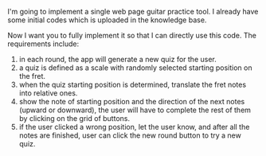I'm going to implement a single web page guitar practice tool. I already have some initial codes which is uploaded in the knowledge base. 

Now I want you to fully implement it so that I can directly use this code. The requirements include:
1. in each round, the app will generate a new quiz for the user.
2. a quiz is defined as a scale with randomly selected starting position on the fret.
3. when the quiz starting position is determined, translate the fret notes into relative ones. 
4. show the note of starting position and the direction of the next notes (upward or downward), the user will have to complete the rest of them by clicking on the grid of buttons. 
5. if the user clicked a wrong position, let the user know, and after all the notes are finished, user can click the new round button to try a new quiz. 